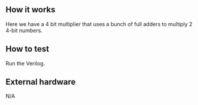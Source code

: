 <!---

This file is used to generate your project datasheet. Please fill in the information below and delete any unused
sections.

You can also include images in this folder and reference them in the markdown. Each image must be less than
512 kb in size, and the combined size of all images must be less than 1 MB.
-->

## How it works
Here we have a 4 bit multiplier that uses a bunch of full adders to multiply 2 4-bit numbers.

## How to test
Run the Verilog.

## External hardware
N/A
